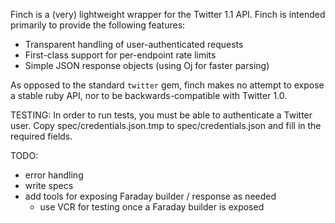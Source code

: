 Finch is a (very) lightweight wrapper for the Twitter 1.1 API. Finch is intended
primarily to provide the following features:
* Transparent handling of user-authenticated requests
* First-class support for per-endpoint rate limits
* Simple JSON response objects (using Oj for faster parsing)

As opposed to the standard `twitter` gem, finch makes no attempt to expose a
stable ruby API, nor to be backwards-compatible with Twitter 1.0.

TESTING:
In order to run tests, you must be able to authenticate a Twitter user. Copy spec/credentials.json.tmp to spec/credentials.json and fill in the required fields.

TODO:
- error handling
- write specs
- add tools for exposing Faraday builder / response as needed
  - use VCR for testing once a Faraday builder is exposed